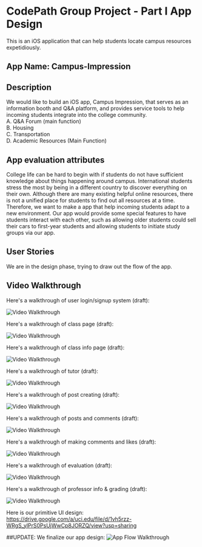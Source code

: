 # CodePath Group Project - Part I App Design

This is an iOS application that can help students locate campus resources expetidiously.

## App Name: Campus-Impression

## Description

We would like to build an iOS app, Campus Impression, that serves as an information booth and Q&A platform, and provides service tools to help incoming students integrate into the college community.  
A. Q&A Forum (main function)  
B. Housing  
C. Transportation  
D. Academic Resources (Main Function)

## App evaluation attributes

College life can be hard to begin with if students do not have sufficient knowledge about things happening around campus. International students stress the most by being in a different country to discover everything on their own. Although there are many existing helpful online resources, there is not a unified place for students to find out all resources at a time. Therefore, we want to make a app that help incoming students adapt to a new environment. Our app would provide some special features to have students interact with each other, such as allowing older students could sell their cars to first-year students and allowing students to initiate study groups via our app.

## User Stories

We are in the design phase, trying to draw out the flow of the app.

## Video Walkthrough

Here's a walkthrough of user login/signup system (draft):

<img src='https://i.imgur.com/90b0Nde.gif' title='Video Walkthrough' width='' alt='Video Walkthrough' />

Here's a walkthrough of class page (draft):

<img src='https://lh6.googleusercontent.com/K4aGW7vlPlmWqEQGqTQpdOeddO2tfsIntt0VHDHXrjq-S0eBULVbpc5CiXB4XCpMXt5cLihjhWbAazAmSAUAtgyihS0wjy_gFfVvNZjo' title='Video Walkthrough' width='' alt='Video Walkthrough' />

Here's a walkthrough of class info page (draft):

<img src='https://lh4.googleusercontent.com/ULLRpNYuPOHFWCPoSHxgl21ojKAQBHd1E-_SAiFZidRyjMI8rMeIs8etKdl3DuirhFLOLO_5m2A97pZJc7eh7ceMuFzYhKH81eOHMsjq' title='Video Walkthrough' width='' alt='Video Walkthrough' />

Here's a walkthrough of tutor (draft):

<img src='https://lh4.googleusercontent.com/HmbIVE9YlEfZIq6WLKadxrsJ14QBI-RKXlXr4xhTSk3WUhQVI0J_h3qvfFx17-ayC3J3KL2aCmsA4EzVLYFUWz5LfcDhXlbPd5e57NbyfX2_aFYELre0UJMWBdY58CUYtkA_sVJpOqE' title='Video Walkthrough' width='' alt='Video Walkthrough' />

Here's a walkthrough of post creating (draft):

<img src='https://lh5.googleusercontent.com/PgPEYkdO-1qNXW7oPjUdjLpB2ix9-7VT2dct05C54C4K5_8SaZYlPKdwNcSpkQPyjbugmy5hAVSy23p_UloHfZgbhsGJtE7tmTZB3HPcjnMbq5CqTwXQbJYWr7mNb9MKFDlW8uzZSh8' title='Video Walkthrough' width='' alt='Video Walkthrough' />

Here's a walkthrough of posts and comments (draft):

<img src='https://lh6.googleusercontent.com/DMmKFTV3LjivmwWZtl3BvukxYdDnQG8cZUxc66272J51PUWgZTsHwOp9d-u7B51HfbpBUALtXwfPera3-MwQxe5s-LL_0CYnAlY83GI28Q' width='' alt='Video Walkthrough' />

Here's a walkthrough of making comments and likes (draft):

<img src='https://lh4.googleusercontent.com/GaFnzMBpDDGP2dSw4m1BgZy4W3AbmL8LkZ-ZCSP66dNwXTFKv3lrQnGNQ3Nd_2fGVvddx3btqCVFzJu_H1tcto78_AVcKA2cy9cOzWdx' title='Video Walkthrough' width='' alt='Video Walkthrough' />

Here's a walkthrough of evaluation (draft):

<img src='http://g.recordit.co/IttonpDob3.gif' title='Video Walkthrough' width='' alt='Video Walkthrough' />

Here's a walkthrough of professor info & grading (draft):

<img src='https://lh5.googleusercontent.com/S8hLqdz2xQAzFuAhNyDTjxfGY15a0h5RsHiPkkzE0sEK1UVeXcVDvl0VtZdyhVOcELy-AgJpQbUQlo90xdhlus8PwtVRtIEQlWrLOWEpgEcP7lcVlW8lv3iS4ssYRy48MoBQ3yBuhjk' title='Video Walkthrough' width='' alt='Video Walkthrough' />


Here is our primitive UI design:
https://drive.google.com/a/uci.edu/file/d/1vh5rzz-WRgS_ylPrS0PsUjWwCp8JORZQ/view?usp=sharing

##UPDATE: 
We finalize our app design:
<img src='https://i.imgur.com/R8ZDplS.jpg?1' title='App Flow Walkthrough' width='' alt='App Flow Walkthrough' />
